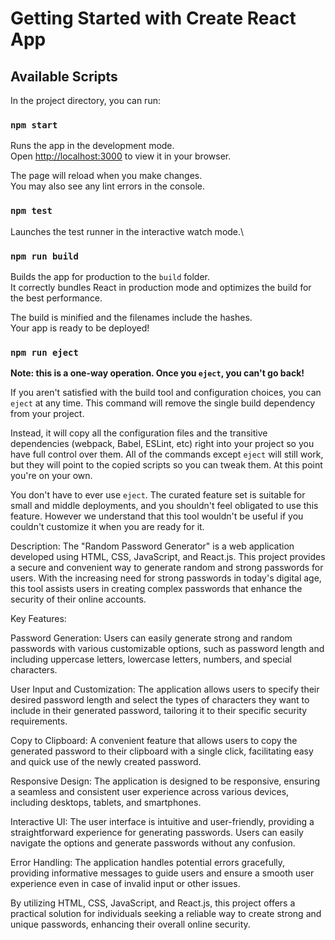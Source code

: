 # Getting Started with Create React App
## Available Scripts

In the project directory, you can run:

### `npm start`

Runs the app in the development mode.\
Open [http://localhost:3000](http://localhost:3000) to view it in your browser.

The page will reload when you make changes.\
You may also see any lint errors in the console.

### `npm test`

Launches the test runner in the interactive watch mode.\

### `npm run build`

Builds the app for production to the `build` folder.\
It correctly bundles React in production mode and optimizes the build for the best performance.

The build is minified and the filenames include the hashes.\
Your app is ready to be deployed!

### `npm run eject`

**Note: this is a one-way operation. Once you `eject`, you can't go back!**

If you aren't satisfied with the build tool and configuration choices, you can `eject` at any time. This command will remove the single build dependency from your project.

Instead, it will copy all the configuration files and the transitive dependencies (webpack, Babel, ESLint, etc) right into your project so you have full control over them. All of the commands except `eject` will still work, but they will point to the copied scripts so you can tweak them. At this point you're on your own.

You don't have to ever use `eject`. The curated feature set is suitable for small and middle deployments, and you shouldn't feel obligated to use this feature. However we understand that this tool wouldn't be useful if you couldn't customize it when you are ready for it.


Description:
The "Random Password Generator" is a web application developed using HTML, CSS, JavaScript, and React.js. This project provides a secure and convenient way to generate random and strong passwords for users. With the increasing need for strong passwords in today's digital age, this tool assists users in creating complex passwords that enhance the security of their online accounts.

Key Features:

Password Generation: Users can easily generate strong and random passwords with various customizable options, such as password length and including uppercase letters, lowercase letters, numbers, and special characters.

User Input and Customization: The application allows users to specify their desired password length and select the types of characters they want to include in their generated password, tailoring it to their specific security requirements.

Copy to Clipboard: A convenient feature that allows users to copy the generated password to their clipboard with a single click, facilitating easy and quick use of the newly created password.

Responsive Design: The application is designed to be responsive, ensuring a seamless and consistent user experience across various devices, including desktops, tablets, and smartphones.

Interactive UI: The user interface is intuitive and user-friendly, providing a straightforward experience for generating passwords. Users can easily navigate the options and generate passwords without any confusion.

Error Handling: The application handles potential errors gracefully, providing informative messages to guide users and ensure a smooth user experience even in case of invalid input or other issues.

By utilizing HTML, CSS, JavaScript, and React.js, this project offers a practical solution for individuals seeking a reliable way to create strong and unique passwords, enhancing their overall online security.





